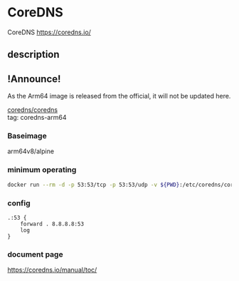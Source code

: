 # CoreDNS

CoreDNS <https://coredns.io/>

## description

## !Announce!

As the Arm64 image is released from the official, it will not be updated here.

[coredns/coredns](https://hub.docker.com/r/coredns/coredns/)  
tag: coredns-arm64

### Baseimage

arm64v8/alpine

### minimum operating

```bash
docker run --rm -d -p 53:53/tcp -p 53:53/udp -v ${PWD}:/etc/coredns/corefile kometchtech/coredns
```

### config

```cady
.:53 {
    forward . 8.8.8.8:53
    log
}
```

### document page

<https://coredns.io/manual/toc/>
